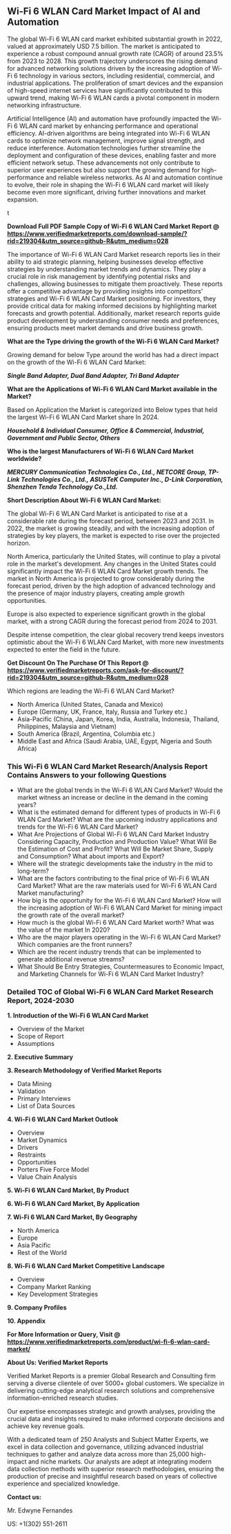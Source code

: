 <h2>Wi-Fi 6 WLAN Card Market Impact of AI and Automation</h2><p>The global Wi-Fi 6 WLAN card market exhibited substantial growth in 2022, valued at approximately USD 7.5 billion. The market is anticipated to experience a robust compound annual growth rate (CAGR) of around 23.5% from 2023 to 2028. This growth trajectory underscores the rising demand for advanced networking solutions driven by the increasing adoption of Wi-Fi 6 technology in various sectors, including residential, commercial, and industrial applications. The proliferation of smart devices and the expansion of high-speed internet services have significantly contributed to this upward trend, making Wi-Fi 6 WLAN cards a pivotal component in modern networking infrastructure.</p><p>Artificial Intelligence (AI) and automation have profoundly impacted the Wi-Fi 6 WLAN card market by enhancing performance and operational efficiency. AI-driven algorithms are being integrated into Wi-Fi 6 WLAN cards to optimize network management, improve signal strength, and reduce interference. Automation technologies further streamline the deployment and configuration of these devices, enabling faster and more efficient network setup. These advancements not only contribute to superior user experiences but also support the growing demand for high-performance and reliable wireless networks. As AI and automation continue to evolve, their role in shaping the Wi-Fi 6 WLAN card market will likely become even more significant, driving further innovations and market expansion.</p>t</p><p id="" class=""><strong>Download Full PDF Sample Copy of Wi-Fi 6 WLAN Card Market Report @ <a href="https://www.verifiedmarketreports.com/download-sample/?rid=219304&utm_source=github-R&utm_medium=028" target="_blank">https://www.verifiedmarketreports.com/download-sample/?rid=219304&utm_source=github-R&utm_medium=028</a></strong></p><p>The importance of&nbsp;Wi-Fi 6 WLAN Card Market research reports lies in their ability to aid strategic planning, helping businesses develop effective strategies by understanding market trends and dynamics. They play a crucial role in risk management by identifying potential risks and challenges, allowing businesses to mitigate them proactively. These reports offer a competitive advantage by providing insights into competitors' strategies and Wi-Fi 6 WLAN Card Market positioning. For investors, they provide critical data for making informed decisions by highlighting market forecasts and growth potential. Additionally, market research reports guide product development by understanding consumer needs and preferences, ensuring products meet market demands and drive business growth.</p><p><strong>What are the&nbsp;Type driving the growth of the Wi-Fi 6 WLAN Card Market?</strong></p><p id="" class="">Growing demand for below Type around the world has had a direct impact on the growth of the Wi-Fi 6 WLAN Card Market:</p><em><strong>Single Band Adapter, Dual Band Adapter, Tri Band Adapter</strong></em></p><strong>What are the&nbsp;Applications&nbsp;of Wi-Fi 6 WLAN Card Market available in the Market?</strong></p><p id="" class="">Based on Application the Market is categorized into Below types that held the largest Wi-Fi 6 WLAN Card Market share In 2024.</p><em><strong>Household & Individual Consumer, Office & Commercial, Industrial, Government and Public Sector, Others</strong></em></p><strong>Who is the largest Manufacturers of Wi-Fi 6 WLAN Card Market worldwide?</strong></p><p><em><strong>MERCURY Communication Technologies Co., Ltd., NETCORE Group, TP-Link Technologies Co., Ltd., ASUSTeK Computer Inc., D-Link Corporation, Shenzhen Tenda Technology Co.,Ltd.</strong></em></p><p id="" class=""><strong>Short Description About Wi-Fi 6 WLAN Card Market:</strong></p><p>The global Wi-Fi 6 WLAN Card Market is anticipated to rise at a considerable rate during the forecast period, between 2023 and 2031. In 2022, the market is growing steadily, and with the increasing adoption of strategies by key players, the market is expected to rise over the projected horizon.</p><p>North America, particularly the United States, will continue to play a pivotal role in the market's development. Any changes in the United States could significantly impact the Wi-Fi 6 WLAN Card Market growth trends. The market in North America is projected to grow considerably during the forecast period, driven by the high adoption of advanced technology and the presence of major industry players, creating ample growth opportunities.</p><p>Europe is also expected to experience significant growth in the global market, with a strong CAGR during the forecast period from 2024 to 2031.</p><p>Despite intense competition, the clear global recovery trend keeps investors optimistic about the Wi-Fi 6 WLAN Card Market, with more new investments expected to enter the field in the future.</p><p id="" class=""><strong>Get Discount On The Purchase Of This Report @ <a href="https://www.verifiedmarketreports.com/ask-for-discount/?rid=219304&utm_source=github-R&utm_medium=028" target="_blank">https://www.verifiedmarketreports.com/ask-for-discount/?rid=219304&utm_source=github-R&utm_medium=028</a></strong></p>Which regions are leading the Wi-Fi 6 WLAN Card Market?</p><ul><li>North America (United States, Canada and Mexico)</li><li>Europe (Germany, UK, France, Italy, Russia and Turkey etc.)</li><li>Asia-Pacific (China, Japan, Korea, India, Australia, Indonesia, Thailand, Philippines, Malaysia and Vietnam)</li><li>South America (Brazil, Argentina, Columbia etc.)</li><li>Middle East and Africa (Saudi Arabia, UAE, Egypt, Nigeria and South Africa)</li></ul><h3 id="" class="">This Wi-Fi 6 WLAN Card Market Research/Analysis Report Contains Answers to your following Questions</h3><ul><li>What are the global trends in the Wi-Fi 6 WLAN Card Market? Would the market witness an increase or decline in the demand in the coming years?</li><li>What is the estimated demand for different types of products in Wi-Fi 6 WLAN Card Market? What are the upcoming industry applications and trends for the Wi-Fi 6 WLAN Card Market?</li><li>What Are Projections of Global Wi-Fi 6 WLAN Card Market Industry Considering Capacity, Production and Production Value? What Will Be the Estimation of Cost and Profit? What Will Be Market Share, Supply and Consumption? What about imports and Export?</li><li>Where will the strategic developments take the industry in the mid to long-term?</li><li>What are the factors contributing to the final price of Wi-Fi 6 WLAN Card Market? What are the raw materials used for Wi-Fi 6 WLAN Card Market manufacturing?</li><li>How big is the opportunity for the Wi-Fi 6 WLAN Card Market? How will the increasing adoption of Wi-Fi 6 WLAN Card Market for mining impact the growth rate of the overall market?</li><li>How much is the global Wi-Fi 6 WLAN Card Market worth? What was the value of the market In 2020?</li><li>Who are the major players operating in the Wi-Fi 6 WLAN Card Market? Which companies are the front runners?</li><li>Which are the recent industry trends that can be implemented to generate additional revenue streams?</li><li>What Should Be Entry Strategies, Countermeasures to Economic Impact, and Marketing Channels for Wi-Fi 6 WLAN Card Market Industry?</li></ul><h3 id="" class="">Detailed TOC of Global Wi-Fi 6 WLAN Card Market Research Report, 2024-2030</h3><p id="" class=""><strong>1. Introduction of the Wi-Fi 6 WLAN Card Market</strong></p><ul><li>Overview of the Market</li><li>Scope of Report</li><li>Assumptions</li></ul><p id="" class=""><strong>2. Executive Summary</strong></p><p id="" class=""><strong>3. Research Methodology of Verified Market Reports</strong></p><ul><li>Data Mining</li><li>Validation</li><li>Primary Interviews</li><li>List of Data Sources</li></ul><p id="" class=""><strong>4. Wi-Fi 6 WLAN Card Market Outlook</strong></p><ul><li>Overview</li><li>Market Dynamics</li><li>Drivers</li><li>Restraints</li><li>Opportunities</li><li>Porters Five Force Model</li><li>Value Chain Analysis</li></ul><p id="" class=""><strong>5. Wi-Fi 6 WLAN Card Market, By Product</strong></p><p id="" class=""><strong>6. Wi-Fi 6 WLAN Card Market, By Application</strong></p><p id="" class=""><strong>7. Wi-Fi 6 WLAN Card Market, By Geography</strong></p><ul><li>North America</li><li>Europe</li><li>Asia Pacific</li><li>Rest of the World</li></ul><p id="" class=""><strong>8. Wi-Fi 6 WLAN Card Market Competitive Landscape</strong></p><ul><li>Overview</li><li>Company Market Ranking</li><li>Key Development Strategies</li></ul><p id="" class=""><strong>9. Company Profiles</strong></p><p id="" class=""><strong>10. Appendix</strong></p><p id="" class=""><strong>For More Information or Query, Visit @ <a href="https://www.verifiedmarketreports.com/product/wi-fi-6-wlan-card-market/" target="_blank">https://www.verifiedmarketreports.com/product/wi-fi-6-wlan-card-market/</a></strong></p><p id="" class=""><strong>About Us: Verified Market Reports</strong></p><p id="" class="">Verified Market Reports is a premier Global Research and Consulting firm serving a diverse clientele of over 5000+ global customers. We specialize in delivering cutting-edge analytical research solutions and comprehensive information-enriched research studies.</p><p id="" class="">Our expertise encompasses strategic and growth analyses, providing the crucial data and insights required to make informed corporate decisions and achieve key revenue goals.</p><p id="" class="">With a dedicated team of 250 Analysts and Subject Matter Experts, we excel in data collection and governance, utilizing advanced industrial techniques to gather and analyze data across more than 25,000 high-impact and niche markets. Our analysts are adept at integrating modern data collection methods with superior research methodologies, ensuring the production of precise and insightful research based on years of collective experience and specialized knowledge.</p><p id="" class=""><strong>Contact us:</strong></p><p id="" class="">Mr. Edwyne Fernandes</p><p id="" class="">US: +1(302) 551-2611</p>